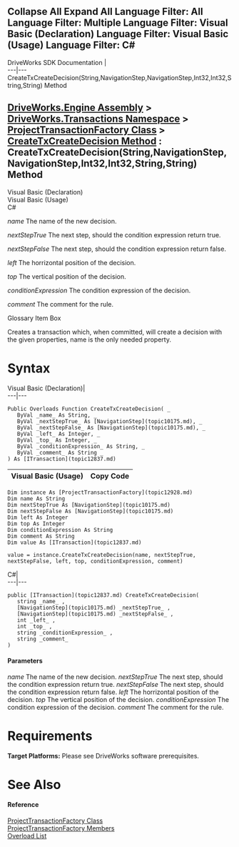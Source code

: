 Collapse All Expand All Language Filter: All  Language Filter: Multiple  Language Filter: Visual Basic (Declaration) Language Filter: Visual Basic (Usage) Language Filter: C#  
---  
DriveWorks SDK Documentation  |   
---|---  
CreateTxCreateDecision(String,NavigationStep,NavigationStep,Int32,Int32,String,String) Method   
  
[DriveWorks.Engine Assembly](topic2156.md) > [DriveWorks.Transactions Namespace](topic12835.md) > [ProjectTransactionFactory Class](topic12928.md) > [CreateTxCreateDecision Method](topic13045.md) : CreateTxCreateDecision(String,NavigationStep,NavigationStep,Int32,Int32,String,String) Method  
---  
  
Visual Basic (Declaration)    
Visual Basic (Usage)    
C# 

_name_
    The name of the new decision.

_nextStepTrue_
    The next step, should the condition expression return true.

_nextStepFalse_
    The next step, should the condition expression return false.

_left_
    The horrizontal position of the decision.

_top_
    The vertical position of the decision.

_conditionExpression_
    The condition expression of the decision.

_comment_
    The comment for the rule.

Glossary Item Box

Creates a transaction which, when committed, will create a decision with the given properties, name is the only needed property. 

# Syntax

Visual Basic (Declaration)|   
---|---  
      
    
    Public Overloads Function CreateTxCreateDecision( _
       ByVal _name_ As String, _
       ByVal _nextStepTrue_ As [NavigationStep](topic10175.md), _
       ByVal _nextStepFalse_ As [NavigationStep](topic10175.md), _
       ByVal _left_ As Integer, _
       ByVal _top_ As Integer, _
       ByVal _conditionExpression_ As String, _
       ByVal _comment_ As String _
    ) As [ITransaction](topic12837.md)  
  
Visual Basic (Usage)| Copy Code  
---|---  
      
    
    Dim instance As [ProjectTransactionFactory](topic12928.md)
    Dim name As String
    Dim nextStepTrue As [NavigationStep](topic10175.md)
    Dim nextStepFalse As [NavigationStep](topic10175.md)
    Dim left As Integer
    Dim top As Integer
    Dim conditionExpression As String
    Dim comment As String
    Dim value As [ITransaction](topic12837.md)
     
    value = instance.CreateTxCreateDecision(name, nextStepTrue, nextStepFalse, left, top, conditionExpression, comment)  
  
C#|   
---|---  
      
    
    public [ITransaction](topic12837.md) CreateTxCreateDecision( 
       string _name_ ,
       [NavigationStep](topic10175.md) _nextStepTrue_ ,
       [NavigationStep](topic10175.md) _nextStepFalse_ ,
       int _left_ ,
       int _top_ ,
       string _conditionExpression_ ,
       string _comment_
    )  
  
#### Parameters

 _name_
    The name of the new decision.
_nextStepTrue_
    The next step, should the condition expression return true.
_nextStepFalse_
    The next step, should the condition expression return false.
_left_
    The horrizontal position of the decision.
_top_
    The vertical position of the decision.
_conditionExpression_
    The condition expression of the decision.
_comment_
    The comment for the rule.

# Requirements

**Target Platforms:** Please see DriveWorks software prerequisites.

# See Also

#### Reference

[ProjectTransactionFactory Class](topic12928.md)   
[ProjectTransactionFactory Members](topic12929.md)   
[Overload List](topic13045.md)


